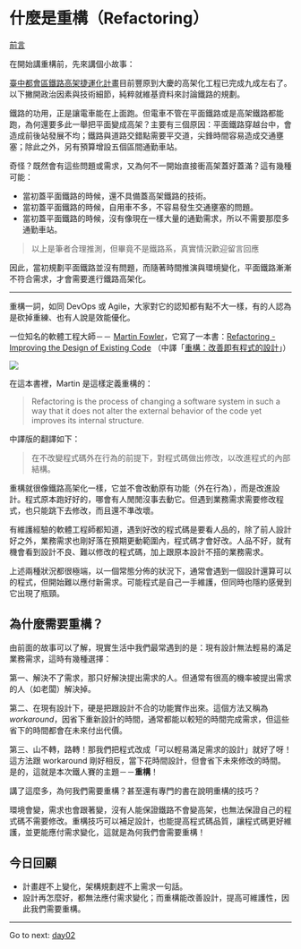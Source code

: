 # 什麼是重構（Refactoring）

[前言](https://github.com/MilesChou/book-refactoring-30-days)

在開始講重構前，先來講個小故事：

[臺中都會區鐵路高架捷運化計畫][]目前豐原到大慶的高架化工程已完成九成左右了。以下撇開政治因素與技術細節，純粹就維基資料來討論鐵路的規劃。

鐵路的功用，正是讓電車能在上面跑。但電車不管在平面鐵路或是高架鐵路都能跑，為何還要多此一舉把平面變成高架？主要有三個原因：平面鐵路穿越台中，會造成前後站發展不均；鐵路與道路交錯點需要平交道，尖鋒時間容易造成交通壅塞；除此之外，另有預算增設五個區間通勤車站。

奇怪？既然會有這些問題或需求，又為何不一開始直接衝高架蓋好蓋滿？這有幾種可能：

* 當初蓋平面鐵路的時候，還不具備蓋高架鐵路的技術。
* 當初蓋平面鐵路的時候，自用車不多，不容易發生交通壅塞的問題。
* 當初蓋平面鐵路的時候，沒有像現在一樣大量的通勤需求，所以不需要那麼多通勤車站。

> 以上是筆者合理推測，但畢竟不是鐵路系，真實情況歡迎留言回應

因此，當初規劃平面鐵路並沒有問題，而隨著時間推演與環境變化，平面鐵路漸漸不符合需求，才會需要進行鐵路高架化。

---

重構一詞，如同 DevOps 或 Agile，大家對它的認知都有點不大一樣，有的人認為是砍掉重練、也有人說是效能優化。

一位知名的軟體工程大師－－ [Martin Fowler][]，它寫了一本書：[Refactoring - Improving the Design of Existing Code][] （中譯「[重構：改善即有程式的設計][]」）

![](https://martinfowler.com/books/refactoringBook.jpg)

在這本書裡，Martin 是這樣定義重構的：

> Refactoring is the process of changing a software system in such a way that it does not alter the external behavior of the code yet improves its internal structure.

中譯版的翻譯如下：

> 在不改變程式碼外在行為的前提下，對程式碼做出修改，以改進程式的內部結構。

重構就很像鐵路高架化一樣，它並不會改動原有功能（外在行為），而是改進設計。程式原本跑好好的，哪會有人閒閒沒事去動它。但遇到業務需求需要修改程式，也只能跳下去修改，而且還不準改壞。

有維護經驗的軟體工程師都知道，遇到好改的程式碼是要看人品的，除了前人設計好之外，業務需求也剛好落在預期更動範圍內，程式碼才會好改。人品不好，就有機會看到設計不良、難以修改的程式碼，加上跟原本設計不搭的業務需求。

上述兩種狀況都很極端，以一個常態分佈的狀況下，通常會遇到一個設計還算可以的程式，但開始難以應付新需求。可能程式是自己一手維護，但同時也隱約感覺到它出現了瓶頸。

## 為什麼需要重構？

由前面的故事可以了解，現實生活中我們最常遇到的是：現有設計無法輕易的滿足業務需求，這時有幾種選擇：

第一、解決不了需求，那只好解決提出需求的人。但通常有很高的機率被提出需求的人（如老闆）解決掉。

第二、在現有設計下，硬是把跟設計不合的功能實作出來。這個方法又稱為 *workaround*，因省下重新設計的時間，通常都能以較短的時間完成需求，但這些省下的時間都會在未來付出代價。

第三、山不轉，路轉！那我們把程式改成「可以輕易滿足需求的設計」就好了呀！這方法跟 workaround 剛好相反，當下花時間設計，但會省下未來修改的時間。是的，這就是本次鐵人賽的主題－－**重構**！

講了這麼多，為何我們需要重構？甚至還有專門的書在說明重構的技巧？

環境會變，需求也會跟著變，沒有人能保證鐵路不會變高架，也無法保證自己的程式碼不需要修改。重構技巧可以補足設計，也能提高程式碼品質，讓程式碼更好維護，並更能應付需求變化，這就是為何我們會需要重構！

## 今日回顧

* 計畫趕不上變化，架構規劃趕不上需求一句話。
* 設計再怎麼好，都無法應付需求變化；而重構能改善設計，提高可維護性，因此我們需要重構。

[Martin Fowler]: https://en.wikipedia.org/wiki/Martin_Fowler
[Refactoring - Improving the Design of Existing Code]: https://martinfowler.com/books/refactoring.html
[重構：改善即有程式的設計]: http://www.books.com.tw/products/0010411649
[臺中都會區鐵路高架捷運化計畫]: https://zh.wikipedia.org/wiki/%E8%87%BA%E4%B8%AD%E9%83%BD%E6%9C%83%E5%8D%80%E9%90%B5%E8%B7%AF%E9%AB%98%E6%9E%B6%E6%8D%B7%E9%81%8B%E5%8C%96%E8%A8%88%E7%95%AB


* * *
Go to next:
[day02](day02.md)
